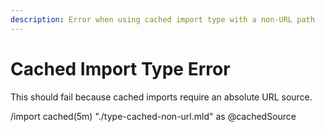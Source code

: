 ```yaml
---
description: Error when using cached import type with a non-URL path
---
```


# Cached Import Type Error

This should fail because cached imports require an absolute URL source.

/import cached(5m) "./type-cached-non-url.mld" as @cachedSource
